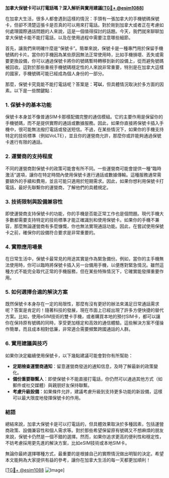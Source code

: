 **加拿大保號卡可以打電話嗎？深入解析與實用建議[[TG💪+ @esim1088](https://t.me/s/esim1088)]**

在加拿大生活，很多人都會遇到這樣的情況：手頭有一張加拿大的手機號碼保號卡，但卻不清楚這張卡是否真的可以用來打電話。對於剛到加拿大或者正在考慮如何處理國際通話問題的人來說，這是一個值得探討的話題。今天，我們就來聊聊加拿大保號卡能不能打電話，以及在使用過程中需要注意哪些細節。

首先，讓我們來明確什麼是“保號卡”。簡單來說，保號卡是一種專門用於保留手機號碼的卡片。當你的手機因為某些原因無法正常使用時，比如手機損壞、丟失或需要更換設備，你可以通過保號卡將你的號碼暫時轉移到新的設備上，從而避免號碼被回收。這對於那些重視手機號碼穩定性的人來說非常重要，特別是在加拿大這樣的國家，手機號碼可能已經成為個人身份的一部分。

那麼，保號卡究竟能不能打電話呢？答案是：**可以**，但具體情況取決於多方面的因素。以下是一些關鍵點：

### 1. **保號卡的基本功能**
保號卡本身並不像普通SIM卡那樣配備完整的通信模組。它的主要作用是保留你的手機號碼，而不是提供實際的通話或數據服務。因此，如果你直接將保號卡插入手機中，很可能無法撥打電話或發送短信。不過，在某些情況下，如果你的手機支持特定的技術標準（例如VoLTE），並且你的運營商允許，那麼你或許能夠通過保號卡進行有限的通話。

### 2. **運營商的支持程度**
不同的運營商對保號卡的政策可能會有所不同。一些運營商可能會提供一種“臨時激活”選項，讓你在特定時間內使用保號卡進行通話或數據傳輸。這種服務通常需要額外的手續和費用，並且可能只適用於短期需求。因此，如果你想利用保號卡打電話，最好先聯繫你的運營商，了解他們的具體規定。

### 3. **技術限制與設備兼容性**
即使運營商支持保號卡的功能，你的手機是否能正常工作也是個問題。現代手機大多數都需要支持特定的技術標準才能正確識別和使用保號卡。如果你的手機不兼容，那麼無論運營商有多麼慷慨，你也無法實現通話功能。因此，在嘗試使用保號卡之前，確保你的設備符合要求是非常重要的。

### 4. **實際應用場景**
在日常生活中，保號卡最常見的用途其實是作為緊急備份。例如，當你的主手機無法使用時，你可以臨時將保號卡插入另一台備用手機，以便應對緊急情況。雖然這種方式不能完全取代正常的手機服務，但在某些特殊情況下，它確實能發揮重要作用。

### 5. **如何選擇合適的解決方案**
既然保號卡本身存在一定的局限性，那麼有沒有更好的辦法來滿足日常通話需求呢？答案是肯定的！隨著科技的發展，現在市面上已經出現了許多方便快捷的替代方案。比如，使用eSIM技術的雙卡手機，或者購買本地的預付SIM卡，都可以讓你在保持原有號碼的同時，享受更加穩定和高效的通信體驗。這些解決方案不僅操作簡單，而且成本相對低廉，非常適合需要頻繁跨國通話的人群。

### 6. **實用建議與技巧**
如果你決定繼續使用保號卡，以下幾點建議可能會對你有所幫助：
- **定期檢查運營商通知**：留意運營商發送的通知信息，及時了解最新的政策變化。
- **備份重要聯繫人**：即使保號卡不能直接打電話，你仍然可以通過其他方式（如郵件或社交媒體）與親朋好友保持聯繫。
- **考慮升級設備**：如果條件允許，建議考慮升級到支持更多功能的新設備，這樣可以最大限度地發揮保號卡的作用。

### 結語

總結來說，加拿大保號卡是可以打電話的，但具體效果取決於多種因素，包括運營商政策、設備兼容性和個人需求等。對於那些希望保留原有號碼又不想麻煩的朋友來說，保號卡仍然是一個不錯的選擇。然而，如果你追求更高的便利性和穩定性，不妨考慮採用更先進的解決方案，比如eSIM技術或本地SIM卡。

無論你最終選擇哪種方式，最重要的是根據自己的實際情況做出明智的決定。希望本文能夠為大家提供有益的參考，讓你在加拿大生活的每一天都更加順利！

[[TG💪+ @esim1088](https://t.me/s/esim1088) ![Image](https://i.postimg.cc/4NQfJmqS/Snipaste-2025-05-13-00-14-12.png)]